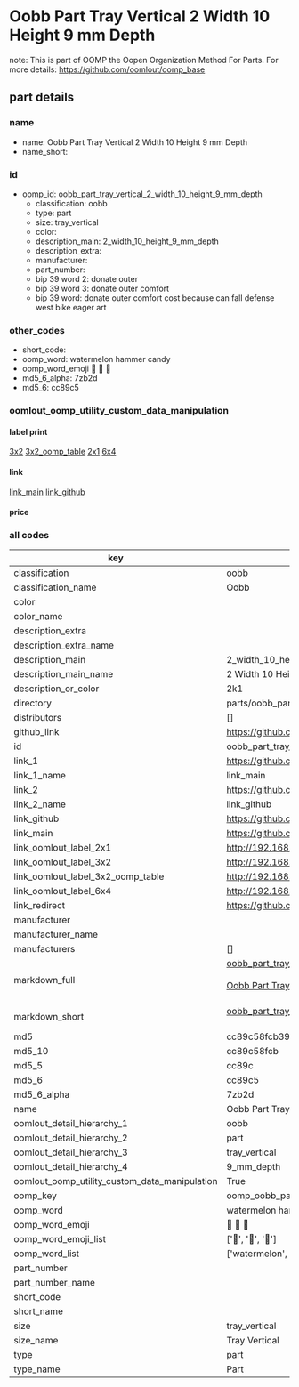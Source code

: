 # Oobb Part Tray Vertical 2 Width 10 Height 9 mm Depth  

note: This is part of OOMP the Oopen Organization Method For Parts. For more details: https://github.com/oomlout/oomp_base

##  part details
  







### name
* name: Oobb Part Tray Vertical 2 Width 10 Height 9 mm Depth
* name_short: 
### id
* oomp_id: oobb_part_tray_vertical_2_width_10_height_9_mm_depth
  * classification: oobb
  * type: part
  * size: tray_vertical
  * color: 
  * description_main: 2_width_10_height_9_mm_depth
  * description_extra: 
  * manufacturer: 
  * part_number: 
  * bip 39 word 2: donate outer
  * bip 39 word 3: donate outer comfort
  * bip 39 word: donate outer comfort cost because can fall defense west bike eager art

### other_codes
* short_code: 
* oomp_word: watermelon hammer candy
* oomp_word_emoji :watermelon: :hammer: :candy:
* md5_6_alpha: 7zb2d
* md5_6: cc89c5






### oomlout_oomp_utility_custom_data_manipulation
#### label print
[3x2](http://192.168.1.245:1112/?label=oomp%207zb2d)
[3x2_oomp_table](http://192.168.1.108:1112/?label=oomp%207zb2d)
[2x1](http://192.168.1.242:1112/?label=oomp%207zb2d)
[6x4](http://192.168.1.55:1112/?label=oomp%207zb2d)    

#### link

[link_main](https://github.com/oomlout/oomlout_oomp_version_1_messy/tree/main/parts/oobb_part_tray_vertical_2_width_10_height_9_mm_depth) [link_github](https://github.com/oomlout/oomlout_oomp_version_1_messy/tree/main/parts/oobb_part_tray_vertical_2_width_10_height_9_mm_depth)                             

#### price







### all codes 
| key | value |  
| --- | --- |  
| classification | oobb |  
| classification_name | Oobb |  
| color |  |  
| color_name |  |  
| description_extra |  |  
| description_extra_name |  |  
| description_main | 2_width_10_height_9_mm_depth |  
| description_main_name | 2 Width 10 Height 9 mm Depth |  
| description_or_color | 2k1 |  
| directory | parts/oobb_part_tray_vertical_2_width_10_height_9_mm_depth |  
| distributors | [] |  
| github_link | https://github.com/oomlout/oomlout_oomp_part_src/tree/main/parts/oobb_part_tray_vertical_2_width_10_height_9_mm_depth |  
| id | oobb_part_tray_vertical_2_width_10_height_9_mm_depth |  
| link_1 | https://github.com/oomlout/oomlout_oomp_version_1_messy/tree/main/parts/oobb_part_tray_vertical_2_width_10_height_9_mm_depth |  
| link_1_name | link_main |  
| link_2 | https://github.com/oomlout/oomlout_oomp_version_1_messy/tree/main/parts/oobb_part_tray_vertical_2_width_10_height_9_mm_depth |  
| link_2_name | link_github |  
| link_github | https://github.com/oomlout/oomlout_oomp_version_1_messy/tree/main/parts/oobb_part_tray_vertical_2_width_10_height_9_mm_depth |  
| link_main | https://github.com/oomlout/oomlout_oomp_version_1_messy/tree/main/parts/oobb_part_tray_vertical_2_width_10_height_9_mm_depth |  
| link_oomlout_label_2x1 | http://192.168.1.242:1112/?label=oomp%207zb2d |  
| link_oomlout_label_3x2 | http://192.168.1.245:1112/?label=oomp%207zb2d |  
| link_oomlout_label_3x2_oomp_table | http://192.168.1.108:1112/?label=oomp%207zb2d |  
| link_oomlout_label_6x4 | http://192.168.1.55:1112/?label=oomp%207zb2d |  
| link_redirect | https://github.com/oomlout/oomlout_oomp_version_1_messy/tree/main/parts/oobb_part_tray_vertical_2_width_10_height_9_mm_depth |  
| manufacturer |  |  
| manufacturer_name |  |  
| manufacturers | [] |  
| markdown_full | [oobb_part_tray_vertical_2_width_10_height_9_mm_depth](none)<br>[](none)<br>[Oobb Part Tray Vertical 2 Width 10 Height 9 Mm Depth](none)<br><br> |  
| markdown_short | [oobb_part_tray_vertical_2_width_10_height_9_mm_depth](none)<br><br> |  
| md5 | cc89c58fcb396a448389e30a5c675208 |  
| md5_10 | cc89c58fcb |  
| md5_5 | cc89c |  
| md5_6 | cc89c5 |  
| md5_6_alpha | 7zb2d |  
| name | Oobb Part Tray Vertical 2 Width 10 Height 9 mm Depth |  
| oomlout_detail_hierarchy_1 | oobb |  
| oomlout_detail_hierarchy_2 | part |  
| oomlout_detail_hierarchy_3 | tray_vertical |  
| oomlout_detail_hierarchy_4 | 9_mm_depth |  
| oomlout_oomp_utility_custom_data_manipulation | True |  
| oomp_key | oomp_oobb_part_tray_vertical_2_width_10_height_9_mm_depth |  
| oomp_word | watermelon hammer candy |  
| oomp_word_emoji | :watermelon: :hammer: :candy: |  
| oomp_word_emoji_list | [':watermelon:', ':hammer:', ':candy:'] |  
| oomp_word_list | ['watermelon', 'hammer', 'candy'] |  
| part_number |  |  
| part_number_name |  |  
| short_code |  |  
| short_name |  |  
| size | tray_vertical |  
| size_name | Tray Vertical |  
| type | part |  
| type_name | Part |  
